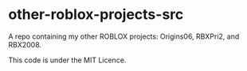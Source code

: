# other-roblox-projects-src
A repo containing my other ROBLOX projects: Origins06, RBXPri2, and RBX2008.

This code is under the MIT Licence.
